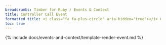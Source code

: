 ```yaml
---
breadcrumbs: Timber for Ruby / Events & Context
title: Controller Call Event
formatted_title: <i class="fa fa-plus-circle" aria-hidden="true"></i> Controller Call Event
toc: true
---
```


{% include docs/events-and-context/template-render-event.md %}
